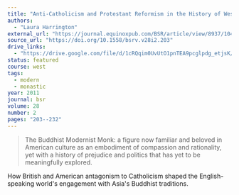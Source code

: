 ```yaml
---
title: "Anti-Catholicism and Protestant Reformism in the History of Western Imagery of the Buddhist Monk: Some Roots of the Modernist Monk"
authors:
  - "Laura Harrington"
external_url: "https://journal.equinoxpub.com/BSR/article/view/8937/10406"
source_url: "https://doi.org/10.1558/bsrv.v28i2.203"
drive_links:
  - "https://drive.google.com/file/d/1cRQqim0UvUtO1pnTEA9pcglpdg_etjsK/view?usp=drivesdk"
status: featured
course: west
tags:
  - modern
  - monastic
year: 2011
journal: bsr
volume: 28
number: 2
pages: "203--232"
---
```


> The Buddhist Modernist Monk: a figure now familiar and beloved in American culture as an embodiment of compassion and rationality, yet with a history of prejudice and politics that has yet to be meaningfully explored.

How British and American antagonism to Catholicism shaped the English-speaking world's engagement with Asia's Buddhist traditions.
